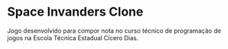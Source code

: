 # Space Invanders Clone
Jogo desenvolvido para compor nota no curso técnico de programação de jogos na Escola Técnica Estadual Cícero Dias.
